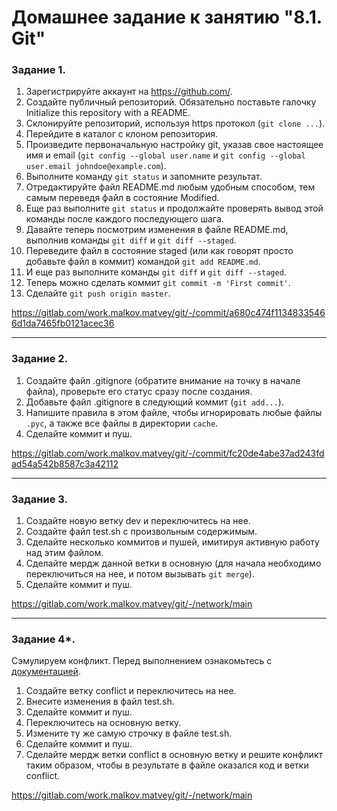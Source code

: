 # Домашнее задание к занятию "8.1. Git"

### Задание 1.

1. Зарегистрируйте аккаунт на https://github.com/.
1. Создайте публичный репозиторий. Обязательно поставьте галочку Initialize this repository with a README.
2. Склонируйте репозиторий, используя https протокол (`git clone ...`).
3. Перейдите в каталог с клоном репозитория.
1. Произведите первоначальную настройку git, указав свое настоящее имя и email (`git config --global user.name` и `git config --global user.email johndoe@example.com`).
1. Выполните команду `git status` и запомните результат.
1. Отредактируйте файл README.md любым удобным способом, тем самым переведя файл в состояние Modified.
1. Еще раз выполните `git status` и продолжайте проверять вывод этой команды после каждого последующего шага.
1. Давайте теперь посмотрим изменения в файле README.md, выполнив команды `git diff` и `git diff --staged`.
1. Переведите файл в состояние staged (или как говорят просто добавьте файл в коммит) командой `git add README.md`.
1. И еще раз выполните команды `git diff` и `git diff --staged`.
1. Теперь можно сделать коммит `git commit -m 'First commit'`.
1. Сделайте `git push origin master`.

https://gitlab.com/work.malkov.matvey/git/-/commit/a680c474f11348335466d1da7465fb0121acec36

---

### Задание 2.

1. Создайте файл .gitignore (обратите внимание на точку в начале файла), проверьте его статус сразу после создания.
1. Добавьте файл .gitignore в следующий коммит (`git add...`).
1. Напишите правила в этом файле, чтобы игнорировать любые файлы `.pyc`, а также все файлы в директории `cache`.
1. Сделайте коммит и пуш.

https://gitlab.com/work.malkov.matvey/git/-/commit/fc20de4abe37ad243fdad54a542b8587c3a42112

---

### Задание 3.

1. Создайте новую ветку dev и переключитесь на нее.
1. Создайте файл test.sh с произвольным содержимым.
1. Сделайте несколько коммитов и пушей, имитируя активную работу над этим файлом.
1. Сделайте мердж данной ветки в основную (для начала необходимо переключиться на нее, и потом вызывать `git merge`).
1. Сделайте коммит и пуш.

https://gitlab.com/work.malkov.matvey/git/-/network/main

---

### Задание 4*.

Сэмулируем конфликт. Перед выполнением ознакомьтесь с [документацией](https://git-scm.com/book/ru/v2/%D0%98%D0%BD%D1%81%D1%82%D1%80%D1%83%D0%BC%D0%B5%D0%BD%D1%82%D1%8B-Git-%D0%9F%D1%80%D0%BE%D0%B4%D0%B2%D0%B8%D0%BD%D1%83%D1%82%D0%BE%D0%B5-%D1%81%D0%BB%D0%B8%D1%8F%D0%BD%D0%B8%D0%B5).
1. Создайте ветку conflict и переключитесь на нее.
2. Внесите изменения в файл test.sh. 
3. Сделайте коммит и пуш.
4. Переключитесь на основную ветку.
5. Измените ту же самую строчку в файле test.sh.
6. Сделайте коммит и пуш.
7. Сделайте мердж ветки conflict в основную ветку и решите конфликт таким образом, чтобы в результате в файле оказался код и ветки conflict.

https://gitlab.com/work.malkov.matvey/git/-/network/main
